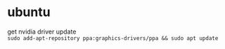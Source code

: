 # ubuntu

get nvidia driver update  
```sudo add-apt-repository ppa:graphics-drivers/ppa && sudo apt update```  
